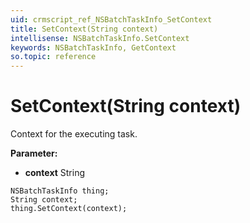 ```yaml
---
uid: crmscript_ref_NSBatchTaskInfo_SetContext
title: SetContext(String context)
intellisense: NSBatchTaskInfo.SetContext
keywords: NSBatchTaskInfo, GetContext
so.topic: reference
---
```


# SetContext(String context)

Context for the executing task.

**Parameter:** 
 - **context** String

```crmscript
NSBatchTaskInfo thing;
String context;
thing.SetContext(context);
```

